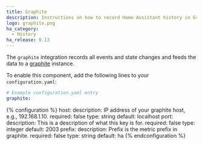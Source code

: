 ```yaml
---
title: Graphite
description: Instructions on how to record Home Assistant history in Graphite.
logo: graphite.png
ha_category:
  - History
ha_release: 0.13
---
```


The `graphite` integration records all events and state changes and feeds the data to a [graphite](http://graphite.wikidot.com/) instance.

To enable this component, add the following lines to your `configuration.yaml`:

```yaml
# Example configuration.yaml entry
graphite:
```

{% configuration %}
host:
  description: IP address of your graphite host, e.g., 192.168.1.10.
  required: false
  type: string
  default: localhost
port:
  description: This is a description of what this key is for.
  required: false
  type: integer
  default: 2003
prefix:
  description: Prefix is the metric prefix in graphite.
  required: false
  type: string
  default: ha
{% endconfiguration %}
